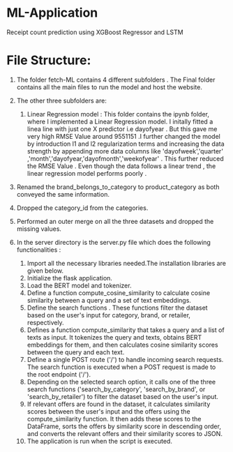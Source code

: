 # ML-Application
Receipt count prediction using XGBoost Regressor and LSTM
# File Structure:
1. The folder fetch-ML contains 4 different subfolders . The Final folder contains all the main files to run the model and host the website.
2. The other three subfolders are:
   1. Linear Regression model : This folder contains the ipynb folder, where I implemented a Linear Regression model. I initally fitted a linea line with just one X 
      predictor i.e dayofyear . But this gave me very high RMSE Value around  9551151 .I further changed the model by introduction l1 and l2 regularization terms and              increasing the data strength by appending more data columns like 'dayofweek','quarter' ,'month','dayofyear,'dayofmonth','weekofyear' . This further reduced the RMSE         Value . Even though the data follows a linear trend , the linear regression model performs poorly .
       
4. Renamed the brand_belongs_to_category to product_category as both conveyed the same information.
5. Dropped the category_id from the categories.
6. Performed an outer merge on all the three datasets and dropped the missing values. 

7. In the server directory is the server.py file which does the following functionalities :
   1. Import all the necessary libraries needed.The installation libraries are given below.
   2. Initialize the flask application.
   3. Load the BERT model and tokenizer.
   4. Define a function compute_cosine_similarity to calculate cosine similarity between a query and a set of text embeddings.
   5. Define the search functions . These functions filter the dataset based on the user's input for category, brand, or retailer, respectively.
   6. Defines a function compute_similarity that takes a query and a list of texts as input. It tokenizes the query and texts, obtains BERT embeddings for them, and then 
      calculates cosine similarity scores between the query and each text.
   7. Define a single POST route ('/') to handle incoming search requests. The search function is executed when a POST request is made to the root endpoint ('/').
   8. Depending on the selected search option, it calls one of the three search functions ('search_by_category', 'search_by_brand', or 'search_by_retailer') to filter the 
      dataset based on the user's input.
   9. If relevant offers are found in the dataset, it calculates similarity scores between the user's input and the offers using the compute_similarity function. It then 
      adds these scores to the DataFrame, sorts the offers by similarity score in descending order, and converts the relevant offers and their similarity scores to JSON.
   10. The application is run when the script is executed.

